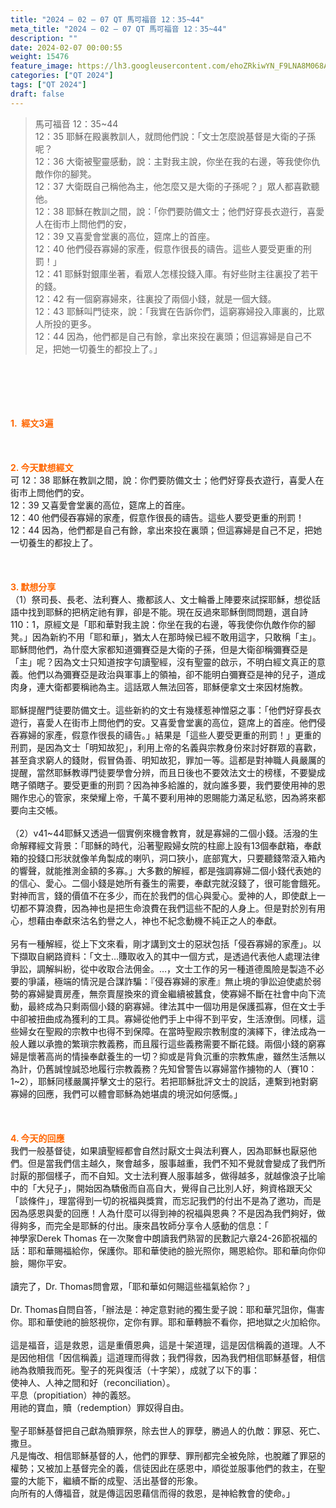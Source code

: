 ```yaml
---
title: "2024 – 02 – 07 QT 馬可福音 12：35~44"
meta_title: "2024 – 02 – 07 QT 馬可福音 12：35~44"
description: ""
date: 2024-02-07 00:00:55
weight: 15476
feature_image: https://lh3.googleusercontent.com/ehoZRkiwYN_F9LNA8M068AYxt73EavCZno-PD1cJRuf5BbSkQVUWr3gNEbt5kSs28Pb_Elg17kSrtf9ybWvojWoMV6I4tPM3vGRGDq6GkKkPdL2Gut4QAIw4-uykKUAtNiKgQKntvsU=w800
categories: ["QT 2024"]
tags: ["QT 2024"]
draft: false
---
```


<blockquote>馬可福音 12：35~44<br />
12：35 耶穌在殿裏教訓人，就問他們說：「文士怎麼說基督是大衛的子孫呢？<br />
12：36 大衛被聖靈感動，說：主對我主說，你坐在我的右邊，等我使你仇敵作你的腳凳。<br />
12：37 大衛既自己稱他為主，他怎麼又是大衛的子孫呢？」眾人都喜歡聽他。<br />
12：38 耶穌在教訓之間，說：「你們要防備文士；他們好穿長衣遊行，喜愛人在街市上問他們的安，<br />
12：39 又喜愛會堂裏的高位，筵席上的首座。<br />
12：40 他們侵吞寡婦的家產，假意作很長的禱告。這些人要受更重的刑罰！」<br />
12：41 耶穌對銀庫坐著，看眾人怎樣投錢入庫。有好些財主往裏投了若干的錢。<br />
12：42 有一個窮寡婦來，往裏投了兩個小錢，就是一個大錢。<br />
12：43 耶穌叫門徒來，說：「我實在告訴你們，這窮寡婦投入庫裏的，比眾人所投的更多。<br />
12：44 因為，他們都是自己有餘，拿出來投在裏頭；但這寡婦是自己不足，把她一切養生的都投上了。」</blockquote><br />
&nbsp;<br />
<br />
&nbsp;<br />
<br />
<span style="color: #ff6600;"><strong>1.  經文3遍</strong></span><br />
<br />
&nbsp;<br />
<br />
<span style="color: #ff6600;"><strong>2. 今天默想經文<br />
</strong></span>可 12：38 耶穌在教訓之間，說：你們要防備文士；他們好穿長衣遊行，喜愛人在街市上問他們的安。<br />
12：39 又喜愛會堂裏的高位，筵席上的首座。<br />
12：40 他們侵吞寡婦的家產，假意作很長的禱告。這些人要受更重的刑罰！<br />
12：44 因為，他們都是自己有餘，拿出來投在裏頭；但這寡婦是自己不足，把她一切養生的都投上了。<br />
<br />
&nbsp;<br />
<br />
<strong><span style="color: #ff6600;">3. 默想分享<br />
</span></strong>（1）祭司長、長老、法利賽人、撒都該人、文士輪番上陣要來試探耶穌，想從話語中找到耶穌的把柄定祂有罪，卻是不能。現在反過來耶穌倒問問題，選自詩110：1，原經文是「耶和華對我主說：你坐在我的右邊，等我使你仇敵作你的腳凳。」因為新約不用「耶和華」，猶太人在那時候已經不敢用這字，只敢稱「主」。耶穌問他們，為什麼大家都知道彌賽亞是大衛的子孫，但是大衛卻稱彌賽亞是「主」呢？因為文士只知道按字句讀聖經，沒有聖靈的啟示，不明白經文真正的意義。他們以為彌賽亞是政治與軍事上的領袖，卻不能明白彌賽亞是神的兒子，道成肉身，連大衛都要稱祂為主。這話眾人無法回答，耶穌便拿文士來因材施教。<br />
<br />
耶穌提醒門徒要防備文士。這些新約的文士有幾樣惹神憎惡之事：「他們好穿長衣遊行，喜愛人在街市上問他們的安。又喜愛會堂裏的高位，筵席上的首座。他們侵吞寡婦的家產，假意作很長的禱告。」結果是「這些人要受更重的刑罰！」更重的刑罰，是因為文士「明知故犯」，利用上帝的名義與宗教身份來討好群眾的喜歡，甚至貪求窮人的錢財，假冒偽善、明知故犯，罪加一等。這都是對神職人員嚴厲的提醒，當然耶穌教導門徒要學會分辨，而且日後也不要效法文士的榜樣，不要變成瞎子領瞎子。要受更重的刑罰？因為神多給誰的，就向誰多要，我們要使用神的恩賜作忠心的管家，來榮耀上帝，千萬不要利用神的恩賜能力滿足私慾，因為將來都要向主交帳。<br />
<br />
（2）v41~44耶穌又透過一個實例來機會教育，就是寡婦的二個小錢。活潑的生命解釋經文背景：「耶穌的時代，沿著聖殿婦女院的柱廊上設有13個奉獻箱，奉獻箱的投錢口形狀就像羊角製成的喇叭，洞口狹小，底部寬大，只要聽錢幣滾入箱內的響聲，就能推測金額的多寡。」大多數的解經，都是強調寡婦二個小錢代表她的的信心、愛心。二個小錢是她所有養生的需要，奉獻完就沒錢了，很可能會餓死。對神而言，錢的價值不在多少，而在於我們的信心與愛心。愛神的人，即使獻上一切都不算浪費，因為神也是把生命浪費在我們這些不配的人身上。但是對於別有用心，想藉由奉獻來沽名釣譽之人，神也不紀念動機不純正之人的奉獻。<br />
<br />
另有一種解經，從上下文來看，剛才講到文士的惡狀包括「侵吞寡婦的家產」。以下擷取自網路資料：「文士…賺取收入的其中一個方式，是透過代表他人處理法律爭訟，調解糾紛，從中收取合法佣金。…，文士工作的另一種道德風險是製造不必要的爭議，極端的情況是合謀詐騙：『侵吞寡婦的家產』無止境的爭訟迫使處於弱勢的寡婦變賣房產，無奈賣屋換來的資金繼續被蠶食，使寡婦不斷在社會中向下流動，最終成為只剩兩個小錢的窮寡婦。律法其中一個功用是保護孤寡，但在文士手中卻被扭曲成為獲利的工具。寡婦從他們手上中得不到平安，生活潦倒。同樣，這些婦女在聖殿的宗教中也得不到保障。在當時聖殿宗教制度的演繹下，律法成為一般人難以承擔的繁瑣宗教義務，而且履行這些義務需要不斷花錢。兩個小錢的窮寡婦是懷著高尚的情操奉獻養生的一切？抑或是背負沉重的宗教焦慮，雖然生活無以為計，仍舊誠惶誠恐地履行宗教義務？先知曾警告以寡婦當作擄物的人（賽10：1~2），耶穌同樣嚴厲抨擊文士的惡行。若把耶穌批評文士的說話，連繫到衪對窮寡婦的回應，我們可以體會耶穌為她堪虞的境況如何感慨。」<br />
<br />
<strong><span style="color: #ff6600;"> </span></strong><br />
<br />
<strong style="font-size: inherit;"><span style="color: #ff6600;">4. 今天的回應<br />
</span></strong>我們一般基督徒，如果讀聖經都會自然討厭文士與法利賽人，因為耶穌也厭惡他們。但是當我們信主越久，聚會越多，服事越重，我們不知不覺就會變成了我們所討厭的那個樣子，而不自知。文士法利賽人服事越多，做得越多，就越像浪子比喻中的「大兒子」，開始因為驕傲而自高自大，覺得自己比別人好，夠資格跟天父「談條件」，理當得到一切的祝福與獎賞，而忘記我們的付出不是為了邀功，而是因為感恩與愛的回應！人為什麼可以得到神的祝福與恩典？不是因為我們夠好，做得夠多，而完全是耶穌的付出。康來昌牧師分享令人感動的信息：「<br />
神學家Derek Thomas 在一次聚會中朗讀我們熟習的民數記六章24-26節祝福的話：耶和華賜福給你，保護你。耶和華使祂的臉光照你，賜恩給你。耶和華向你仰臉，賜你平安。<br />
<br />
讀完了，Dr. Thomas問會眾，「耶和華如何賜這些福氣給你？」<br />
<br />
Dr. Thomas自問自答，「辦法是：神定意對祂的獨生愛子說：耶和華咒詛你，傷害你。耶和華使祂的臉怒視你，定你有罪。耶和華轉臉不看你，把地獄之火加給你。<br />
<br />
這是福音，這是救恩，這是重價恩典，這是十架道理，這是因信稱義的道理。人不是因他相信「因信稱義」這道理而得救；我們得救，因為我們相信耶穌基督，相信祂為救贖我而死。聖子的死與復活（十字架），成就了以下的事：<br />
使神人、人神之間和好（reconciliation）。<br />
平息（propitiation）神的義怒。<br />
用祂的寶血，贖（redemption）罪奴得自由。<br />
<br />
聖子耶穌基督把自己獻為贖罪祭，除去世人的罪孽，勝過人的仇敵：罪惡、死亡、撒旦。<br />
凡是悔改、相信耶穌基督的人，他們的罪孽、罪刑都完全被免除，也脫離了罪惡的權勢；又被加上基督完全的義，信徒因此在感恩中，順從並服事他們的救主，在聖靈的大能下，繼續不斷的成聖、活出基督的形象。<br />
向所有的人傳福音，就是傳這因恩藉信而得的救恩，是神給教會的使命。」<br />
<br />
<strong style="font-size: inherit;"><span style="color: #ff6600;"> </span></strong><br />
<br />
<audio style="display: none;" controls="controls"></audio><br />
<br />
<audio style="display: none;" controls="controls"></audio><br />
<br />
<audio style="display: none;" controls="controls"></audio><br />
<br />
<audio style="display: none;" controls="controls"></audio><br />
<br />
<audio style="display: none;" controls="controls"></audio>
        